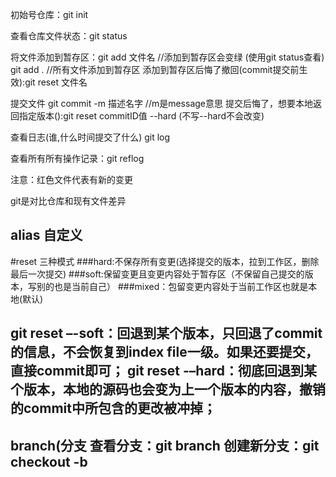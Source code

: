 初始号仓库：git init 

查看仓库文件状态：git status

将文件添加到暂存区：git add 文件名  //添加到暂存区会变绿 (使用git status查看)
		 git add . 	         //所有文件添加到暂存区
添加到暂存区后悔了撤回(commit提交前生效):git  reset 文件名

提交文件 		  git commit -m 描述名字  //m是message意思 
提交后悔了，想要本地返回指定版本():git  reset commitID值 --hard (不写--hard不会改变)

查看日志(谁,什么时间提交了什么)		  git log

查看所有所有操作记录：git reflog

注意：红色文件代表有新的变更

git是对比仓库和现有文件差异

alias 自定义
-----------------------------------------------
#reset 三种模式
###hard:不保存所有变更(选择提交的版本，拉到工作区，删除最后一次提交)
###soft:保留变更且变更内容处于暂存区（不保留自己提交的版本，写别的也是当前自己）
###mixed：包留变更内容处于当前工作区也就是本地(默认) 

git reset –-soft：回退到某个版本，只回退了commit的信息，不会恢复到index file一级。如果还要提交，直接commit即可；
git reset -–hard：彻底回退到某个版本，本地的源码也会变为上一个版本的内容，撤销的commit中所包含的更改被冲掉；
-----------------------------------------------
branch(分支
查看分支：git branch
创建新分支：git checkout -b <name><template> 
//<template> 哪个分支为模板，不写就是当前
切换分支：git checkout 分支名
------------------------------
合并分支(慎用)
git merge 分支名
出现冲突：手动保留等等

-----------------------
远程仓库
克隆远程仓库 git clone url 

查看远程分支 git branch -a

远程如果没有则 git push --set-upstream orgin 分支名

orgin远程仓库
set-upstream新分支
set-upstream orgin设置上流分支

将远程分支与本地联系起来git checkout -b 分支名 origin/分支名

git push 推送
git fetch 拉取（可以修改远程）
相当于是从远程获取最新版本到本地，不会自动merge
git pull 拉取(无法对远程跟踪)
相当于fetch+merge（合并）
------------
创建分支和远程联系流程
git remote add origin https://github.com/Jin676/test_324.git
git branch -M main
git push -u origin main
